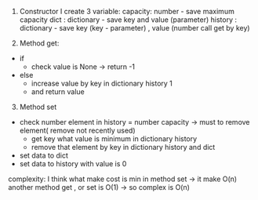 1. Constructor
   I create 3 variable:
   capacity: number - save maximum capacity
   dict : dictionary - save key and value (parameter)
   history : dictionary - save key (key - parameter) , value (number call get by key)

2. Method get:

- if
  - check value is None -> return -1
- else
  - increase value by key in dictionary history 1
  - and return value

3. Method set

- check number element in history = number capacity -> must to remove element( remove not recently used)
  - get key what value is minimum in dictionary history
  - remove that element by key in dictionary history and dict
- set data to dict
- set data to history with value is 0

complexity: I think what make cost is min in method set -> it make O(n)
another method get , or set is O(1)
-> so complex is O(n)
